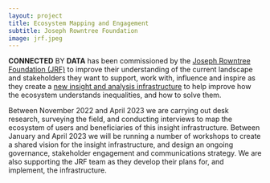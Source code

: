 ```yaml
---
layout: project
title: Ecosystem Mapping and Engagement
subtitle: Joseph Rowntree Foundation
image: jrf.jpeg
---
```

**CONNECTED** BY **DATA** has been commissioned by the [Joseph Rowntree Foundation (JRF)](https://www.jrf.org.uk/) to improve their understanding of the current landscape and stakeholders they want to support, work with, influence and inspire as they create a [new insight and analysis infrastructure](https://www.jrf.org.uk/blog/how-we-approach-missing-data-could-unlock-social-and-economic-injustice) to help improve how the ecosystem understands inequalities, and how to solve them.

<!--more-->

Between November 2022 and April 2023 we are carrying out desk research, surveying the field, and conducting interviews to map the ecosystem of users and beneficiaries of this insight infrastructure. Between January and April 2023 we will be running a number of workshops to create a shared vision for the insight infrastructure, and design an ongoing governance, stakeholder engagement and communications strategy. We are also supporting the JRF team as they develop their plans for, and implement, the infrastructure.
